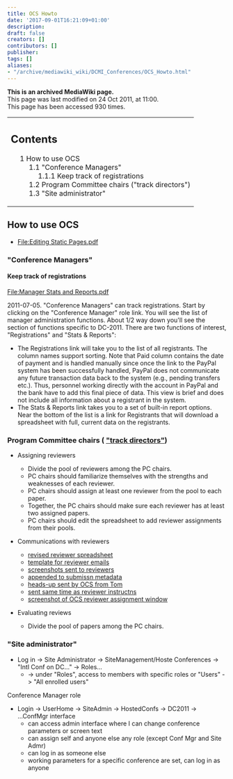 ```yaml
---
title: OCS Howto
date: '2017-09-01T16:21:09+01:00'
description: 
draft: false
creators: []
contributors: []
publisher: 
tags: []
aliases:
- "/archive/mediawiki_wiki/DCMI_Conferences/OCS_Howto.html"
---
```


 **This is an archived MediaWiki page.**  
This page was last modified on 24 Oct 2011, at 11:00.  
This page has been accessed 930 times.

<table id="toc" class="toc">
  <tr>
    <td>
      <div id="toctitle">
        <h2>Contents</h2>
      </div>
      <ul>
        <li class="toclevel-1 tocsection-1">
          <a href="#How_to_use_OCS"><span class="tocnumber">1</span> <span class="toctext">How to use OCS</span></a>
          <ul>
            <li class="toclevel-2 tocsection-2">
              <a href="#.22Conference_Managers.22"><span class="tocnumber">1.1</span> <span class="toctext">"Conference Managers"</span></a>
              <ul>
                <li class="toclevel-3 tocsection-3"><a href="#Keep_track_of_registrations"><span class="tocnumber">1.1.1</span> <span class="toctext">Keep track of registrations</span></a></li>
              </ul>
            </li>
            <li class="toclevel-2 tocsection-4"><a href="#Program_Committee_chairs_.28.22track_directors.22.29"><span class="tocnumber">1.2</span> <span class="toctext">Program Committee chairs ("track directors")</span></a></li>
            <li class="toclevel-2 tocsection-5"><a href="#.22Site_administrator.22"><span class="tocnumber">1.3</span> <span class="toctext">"Site administrator"</span></a></li>
          </ul>
        </li>
      </ul>
    </td>
  </tr>
</table>

## How to use OCS 

- [File:Editing Static Pages.pdf](/archive/mediawiki_wiki/files/Editing_Static_Pages.pdf "File:Editing Static Pages.pdf")

### "Conference Managers" 

#### Keep track of registrations 

[File:Manager Stats and Reports.pdf](/archive/mediawiki_wiki/files/Manager_Stats_and_Reports.pdf "File:Manager Stats and Reports.pdf")

2011-07-05. "Conference Managers" can track registrations. Start by clicking on the "Conference Manager" role link. You will see the list of manager administration functions. About 1/2 way down you'll see the section of functions specific to DC-2011. There are two functions of interest, "Registrations" and "Stats & Reports":

- The Registrations link will take you to the list of all registrants. The column names support sorting. Note that Paid column contains the date of payment and is handled manually since once the link to the PayPal system has been successfully handled, PayPal does not communicate any future transaction data back to the system (e.g., pending transfers etc.). Thus, personnel working directly with the account in PayPal and the bank have to add this final piece of data. This view is brief and does not include all information about a registrant in the system.
- The Stats & Reports link takes you to a set of built-in report options. Near the bottom of the list is a link for Registrants that will download a spreadsheet with full, current data on the registrants.

### Program Committee chairs ( ["track directors"](http://dcevents.dublincore.org/index.php/IntConf/dc-2011/trackDirector/)) 

- Assigning reviewers
  - Divide the pool of reviewers among the PC chairs.
  - PC chairs should familiarize themselves with the strengths and weaknesses of each reviewer.
  - PC chairs should assign at least one reviewer from the pool to each paper.
  - Together, the PC chairs should make sure each reviewer has at least two assigned papers.
  - PC chairs should edit the spreadsheet to add reviewer assignments from their pools.

- Communications with reviewers
  - [revised reviewer spreadsheet](/index.php?title=Special:Upload&wpDestFile=OCS-Reviewer-Assignment.ods "File:OCS-Reviewer-Assignment.ods")
  - [template for reviewer emails](/index.php?title=Special:Upload&wpDestFile=Reviewer_Email_Header.txt "File:Reviewer Email Header.txt")
  - [screenshots sent to reviewers](/index.php?title=Special:Upload&wpDestFile=Reviewer_Instructions.pdf "File:Reviewer Instructions.pdf")
  - [appended to submissn metadata](/index.php?title=Special:Upload&wpDestFile=Reviewer_OCS_Guidelines.txt "File:Reviewer OCS Guidelines.txt")
  - [heads-up sent by OCS from Tom](/index.php?title=Special:Upload&wpDestFile=Reviewers-Email-1.txt "File:Reviewers-Email-1.txt")
  - [sent same time as reviewer instructns](/index.php?title=Special:Upload&wpDestFile=Reviewers-Email-2.txt "File:Reviewers-Email-2.txt")
  - [screenshot of OCS reviewer assignment window](/index.php?title=Special:Upload&wpDestFile=Reviewers.pdf "File:Reviewers.pdf")

- Evaluating reviews
  - Divide the pool of papers among the PC chairs.

### "Site administrator" 

- Log in -> Site Administrator -> SiteManagement/Hoste Conferences -> "Intl Conf on DC..." -> Roles...
  - -> under "Roles", access to members with specific roles or "Users" -> "All enrolled users"

Conference Manager role

- Login -> UserHome -> SiteAdmin -> HostedConfs -> DC2011 -> ...ConfMgr interface
  - can access admin interface where I can change conference parameters or screen text
  - can assign self and anyone else any role (except Conf Mgr and Site Admr)
  - can log in as someone else
  - working parameters for a specific conference are set, can log in as anyone

